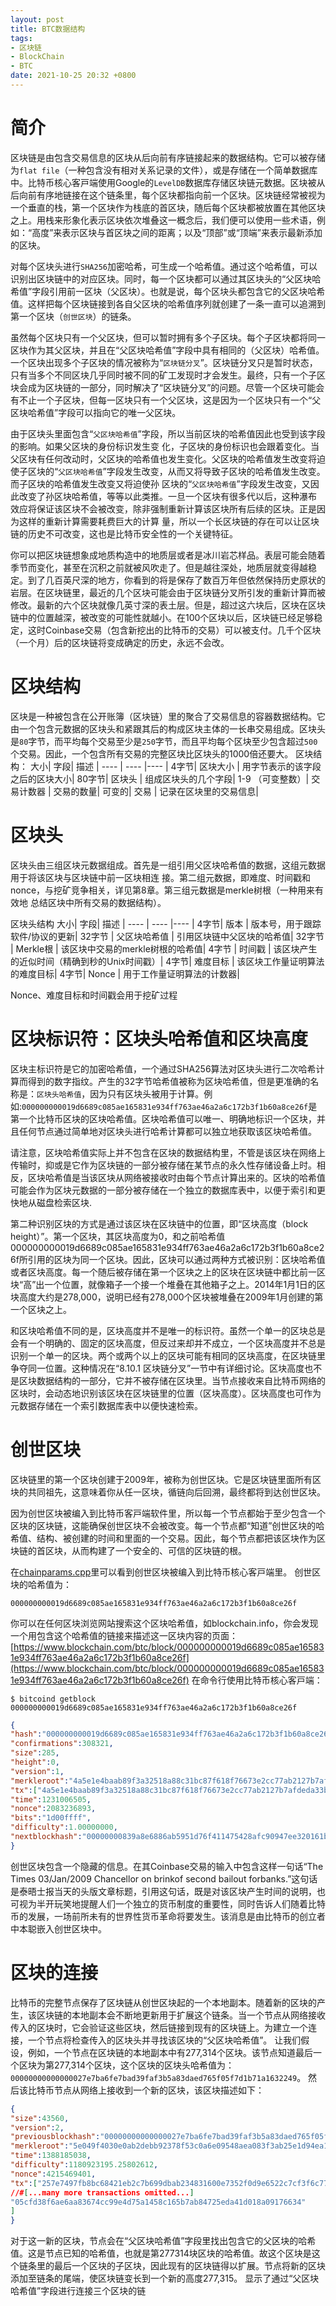 ```yaml
---
layout: post
title: BTC数据结构
tags: 
- 区块链
- BlockChain
- BTC
date: 2021-10-25 20:32 +0800
---
```


# 简介
区块链是由包含交易信息的区块从后向前有序链接起来的数据结构。它可以被存储为`flat file`（⼀种包含没有相对关系记录的⽂件），或是存储在⼀个简单数据库中。⽐特币核⼼客⼾端使⽤Google的`LevelDB`数据库存储区块链元数据。区块被从后向前有序地链接在这个链条⾥，每个区块都指向前⼀个区块。区块链经常被视为⼀个垂直的栈，第⼀个区块作为栈底的⾸区块，随后每个区块都被放置在其他区块之上。⽤栈来形象化表⽰区块依次堆叠这⼀概念后，我们便可以使⽤⼀些术语，例如：“⾼度”来表⽰区块与⾸区块之间的距离；以及“顶部”或“顶端”来表⽰最新添加的区块。

对每个区块头进⾏`SHA256`加密哈希，可⽣成⼀个哈希值。通过这个哈希值，可以识别出区块链中的对应区块。同时，每⼀个区块都可以通过其区块头的“⽗区块哈希值”字段引⽤前⼀区块（⽗区块）。也就是说，每个区块头都包含它的⽗区块哈希值。这样把每个区块链接到各⾃⽗区块的哈希值序列就创建了⼀条⼀直可以追溯到第⼀个区块（`创世区块`）的链条。

虽然每个区块只有⼀个⽗区块，但可以暂时拥有多个⼦区块。每个⼦区块都将同⼀区块作为其⽗区块，并且在“⽗区块哈希值”字段中具有相同的（⽗区块）哈希值。⼀个区块出现多个⼦区块的情况被称为“`区块链分叉`”。区块链分叉只是暂时状态，只有当多个不同区块⼏乎同时被不同的矿⼯发现时才会发⽣。最终，只有⼀个⼦区块会成为区块链的⼀部分，同时解决了“区块链分叉”的问题。尽管⼀个区块可能会有不⽌⼀个⼦区块，但每⼀区块只有⼀个⽗区块，这是因为⼀个区块只有⼀个“⽗区块哈希值”字段可以指向它的唯⼀⽗区块。

由于区块头⾥⾯包含“`⽗区块哈希值`”字段，所以当前区块的哈希值因此也受到该字段的影响。如果⽗区块的⾝份标识发⽣变
化，⼦区块的⾝份标识也会跟着变化。当⽗区块有任何改动时，⽗区块的哈希值也发⽣变化。⽗区块的哈希值发⽣改变将迫
使⼦区块的“`⽗区块哈希值`”字段发⽣改变，从⽽⼜将导致⼦区块的哈希值发⽣改变。⽽⼦区块的哈希值发⽣改变⼜将迫使孙
区块的“`⽗区块哈希值`”字段发⽣改变，⼜因此改变了孙区块哈希值，等等以此类推。⼀旦⼀个区块有很多代以后，这种瀑布
效应将保证该区块不会被改变，除⾮强制重新计算该区块所有后续的区块。正是因为这样的重新计算需要耗费巨⼤的计算
量，所以⼀个⻓区块链的存在可以让区块链的历史不可改变，这也是⽐特币安全性的⼀个关键特征。

你可以把区块链想象成地质构造中的地质层或者是冰川岩芯样品。表层可能会随着季节⽽变化，甚⾄在沉积之前就被⻛吹⾛了。但是越往深处，地质层就变得越稳定。到了⼏百英尺深的地⽅，你看到的将是保存了数百万年但依然保持历史原状的岩层。在区块链⾥，最近的⼏个区块可能会由于区块链分叉所引发的重新计算⽽被修改。最新的六个区块就像⼏英⼨深的表⼟层。但是，超过这六块后，区块在区块链中的位置越深，被改变的可能性就越⼩。在100个区块以后，区块链已经⾜够稳定，这时Coinbase交易（包含新挖出的⽐特币的交易）可以被⽀付。⼏千个区块（⼀个⽉）后的区块链将变成确定的历史，永远不会改。


# 区块结构

区块是⼀种被包含在公开账簿（区块链）⾥的聚合了交易信息的容器数据结构。它由⼀个包含元数据的区块头和紧跟其后的构成区块主体的⼀⻓串交易组成。区块头是`80`字节，⽽平均每个交易⾄少是`250`字节，⽽且平均每个区块⾄少包含超过`500`个交易。因此，⼀个包含所有交易的完整区块⽐区块头的1000倍还要⼤。
区块结构：
大小| 字段| 描述 | 
---- | ---- |----  |
4字节| 区块大小 | ⽤字节表⽰的该字段之后的区块⼤⼩|
80字节| 区块头 | 组成区块头的⼏个字段|
1-9 （可变整数）| 交易计数器  | 交易的数量|
可变的| 交易  | 记录在区块⾥的交易信息|


# 区块头

区块头由三组区块元数据组成。⾸先是⼀组引⽤⽗区块哈希值的数据，这组元数据⽤于将该区块与区块链中前⼀区块相连
接。第⼆组元数据，即难度、时间戳和nonce，与挖矿竞争相关，详⻅第8章。第三组元数据是merkle树根（⼀种⽤来有效地
总结区块中所有交易的数据结构）。

区块头结构
大小| 字段| 描述 | 
---- | ---- |----  |
4字节| 版本 | 版本号，⽤于跟踪软件/协议的更新|
32字节 | ⽗区块哈希值 | 引⽤区块链中⽗区块的哈希值|
32字节 | Merkle根 | 该区块中交易的merkle树根的哈希值|
4字节  | 时间戳  | 该区块产⽣的近似时间（精确到秒的Unix时间戳）|
4字节| 难度⽬标 | 该区块⼯作量证明算法的难度⽬标|
4字节| Nonce | ⽤于⼯作量证明算法的计数器|

Nonce、难度⽬标和时间戳会⽤于挖矿过程


# 区块标识符：区块头哈希值和区块⾼度
区块主标识符是它的加密哈希值，⼀个通过SHA256算法对区块头进⾏⼆次哈希计算⽽得到的数字指纹。产⽣的32字节哈希值被称为区块哈希值，但是更准确的名称是：`区块头哈希值`，因为只有区块头被⽤于计算。例如:`000000000019d6689c085ae165831e934ff763ae46a2a6c172b3f1b60a8ce26f`是第⼀个⽐特币区块的区块哈希值。区块哈希值可以唯⼀、明确地标识⼀个区块，并且任何节点通过简单地对区块头进⾏哈希计算都可以独⽴地获取该区块哈希值。

请注意，区块哈希值实际上并不包含在区块的数据结构⾥，不管是该区块在⽹络上传输时，抑或是它作为区块链的⼀部分被存储在某节点的永久性存储设备上时。相反，区块哈希值是当该区块从⽹络被接收时由每个节点计算出来的。区块的哈希值可能会作为区块元数据的⼀部分被存储在⼀个独⽴的数据库表中，以便于索引和更快地从磁盘检索区块.

第⼆种识别区块的⽅式是通过该区块在区块链中的位置，即“区块⾼度（block height）”。第⼀个区块，其区块⾼度为0，和之前哈希值000000000019d6689c085ae165831e934ff763ae46a2a6c172b3f1b60a8ce26f所引⽤的区块为同⼀个区块。因此，区块可以通过两种⽅式被识别：区块哈希值或者区块⾼度。每⼀个随后被存储在第⼀个区块之上的区块在区块链中都⽐前⼀区块“⾼”出⼀个位置，就像箱⼦⼀个接⼀个堆叠在其他箱⼦之上。2014年1⽉1⽇的区块⾼度⼤约是278,000，说明已经有278,000个区块被堆叠在2009年1⽉创建的第⼀个区块之上。

和区块哈希值不同的是，区块⾼度并不是唯⼀的标识符。虽然⼀个单⼀的区块总是会有⼀个明确的、固定的区块⾼度，但反过来却并不成⽴，⼀个区块⾼度并不总是识别⼀个单⼀的区块。两个或两个以上的区块可能有相同的区块⾼度，在区块链⾥争夺同⼀位置。这种情况在“8.10.1 区块链分叉”⼀节中有详细讨论。区块⾼度也不是区块数据结构的⼀部分，它并不被存储在区块⾥。当节点接收来⾃⽐特币⽹络的区块时，会动态地识别该区块在区块链⾥的位置（区块⾼度）。区块⾼度也可作为元数据存储在⼀个索引数据库表中以便快速检索。

# 创世区块
区块链⾥的第⼀个区块创建于2009年，被称为创世区块。它是区块链⾥⾯所有区块的共同祖先，这意味着你从任⼀区块，循链向后回溯，最终都将到达创世区块。

因为创世区块被编⼊到⽐特币客⼾端软件⾥，所以每⼀个节点都始于⾄少包含⼀个区块的区块链，这能确保创世区块不会被改变。每⼀个节点都“知道”创世区块的哈希值、结构、被创建的时间和⾥⾯的⼀个交易。因此，每个节点都把该区块作为区块链的⾸区块，从⽽构建了⼀个安全的、可信的区块链的根。

在[chainparams.cpp](https://github.com/bitcoin/bitcoin/blob/3955c3940eff83518c186facfec6f50545b5aab5/src/chainparams.cpp#L123)⾥可以看到创世区块被编⼊到⽐特币核⼼客⼾端⾥。
创世区块的哈希值为：
```
000000000019d6689c085ae165831e934ff763ae46a2a6c172b3f1b60a8ce26f
```

你可以在任何区块浏览⽹站搜索这个区块哈希值，如blockchain.info，你会发现⼀个⽤包含这个哈希值的链接来描述这⼀区块内容的⻚⾯：
[https://www.blockchain.com/btc/block/000000000019d6689c085ae165831e934ff763ae46a2a6c172b3f1b60a8ce26f](https://www.blockchain.com/btc/block/000000000019d6689c085ae165831e934ff763ae46a2a6c172b3f1b60a8ce26f)
在命令⾏使⽤⽐特币核⼼客⼾端：
```shell
$ bitcoind getblock 000000000019d6689c085ae165831e934ff763ae46a2a6c172b3f1b60a8ce26f
```
```json
{
"hash":"000000000019d6689c085ae165831e934ff763ae46a2a6c172b3f1b60a8ce26f",
"confirmations":308321,
"size":285,
"height":0,
"version":1,
"merkleroot":"4a5e1e4baab89f3a32518a88c31bc87f618f76673e2cc77ab2127b7afdeda33b",
"tx":["4a5e1e4baab89f3a32518a88c31bc87f618f76673e2cc77ab2127b7afdeda33b"],
"time":1231006505,
"nonce":2083236893,
"bits":"1d00ffff",
"difficulty":1.00000000,
"nextblockhash":"00000000839a8e6886ab5951d76f411475428afc90947ee320161bbf18eb6048"
}

```
创世区块包含⼀个隐藏的信息。在其Coinbase交易的输⼊中包含这样⼀句话“The Times 03/Jan/2009 Chancellor on brinkof second bailout forbanks.”这句话是泰晤⼠报当天的头版⽂章标题，引⽤这句话，既是对该区块产⽣时间的说明，也可视为半开玩笑地提醒⼈们⼀个独⽴的货币制度的重要性，同时告诉⼈们随着⽐特币的发展，⼀场前所未有的世界性货币⾰命将要发⽣。该消息是由⽐特币的创⽴者中本聪嵌⼊创世区块中。

# 区块的连接
⽐特币的完整节点保存了区块链从创世区块起的⼀个本地副本。随着新的区块的产⽣，该区块链的本地副本会不断地更新⽤于扩展这个链条。当⼀个节点从⽹络接收传⼊的区块时，它会验证这些区块，然后链接到现有的区块链上。为建⽴⼀个连接，⼀个节点将检查传⼊的区块头并寻找该区块的“⽗区块哈希值”。
让我们假设，例如，⼀个节点在区块链的本地副本中有277,314个区块。该节点知道最后⼀个区块为第277,314个区块，这个区块的区块头哈希值为： `00000000000000027e7ba6fe7bad39faf3b5a83daed765f05f7d1b71a1632249`。
然后该⽐特币节点从⽹络上接收到⼀个新的区块，该区块描述如下：
```json
{
"size":43560,
"version":2,
"previousblockhash":"00000000000000027e7ba6fe7bad39faf3b5a83daed765f05f7d1b71a1632249",
"merkleroot":"5e049f4030e0ab2debb92378f53c0a6e09548aea083f3ab25e1d94ea1155e29d",
"time":1388185038,
"difficulty":1180923195.25802612,
"nonce":4215469401,
"tx":["257e7497fb8bc68421eb2c7b699dbab234831600e7352f0d9e6522c7cf3f6c77",
//#[...many more transactions omitted...]
"05cfd38f6ae6aa83674cc99e4d75a1458c165b7ab84725eda41d018a09176634"
]
}
```

对于这⼀新的区块，节点会在“⽗区块哈希值”字段⾥找出包含它的⽗区块的哈希值。这是节点已知的哈希值，也就是第277314块区块的哈希值。故这个区块是这个链条⾥的最后⼀个区块的⼦区块，因此现有的区块链得以扩展。节点将新的区块添加⾄链条的尾端，使区块链变⻓到⼀个新的⾼度277,315。
显⽰了通过“⽗区块哈希值”字段进⾏连接三个区块的链
